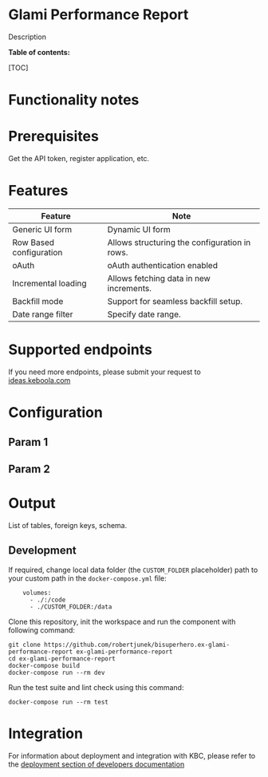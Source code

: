 Glami Performance Report
=============

Description

**Table of contents:**

[TOC]

Functionality notes
===================

Prerequisites
=============

Get the API token, register application, etc.

Features
========

| **Feature**             | **Note**                                      |
|-------------------------|-----------------------------------------------|
| Generic UI form         | Dynamic UI form                               |
| Row Based configuration | Allows structuring the configuration in rows. |
| oAuth                   | oAuth authentication enabled                  |
| Incremental loading     | Allows fetching data in new increments.       |
| Backfill mode           | Support for seamless backfill setup.          |
| Date range filter       | Specify date range.                           |

Supported endpoints
===================

If you need more endpoints, please submit your request to
[ideas.keboola.com](https://ideas.keboola.com/)

Configuration
=============

Param 1
-------

Param 2
-------

Output
======

List of tables, foreign keys, schema.

Development
-----------

If required, change local data folder (the `CUSTOM_FOLDER` placeholder) path to
your custom path in the `docker-compose.yml` file:

~~~~~~~~~~~~~~~~~~~~~~~~~~~~~~~~~~~~~~~~~~~~~~~~~~~~~~~~~~~~~~~~~~~~~~~~~~~~~~~~
    volumes:
      - ./:/code
      - ./CUSTOM_FOLDER:/data
~~~~~~~~~~~~~~~~~~~~~~~~~~~~~~~~~~~~~~~~~~~~~~~~~~~~~~~~~~~~~~~~~~~~~~~~~~~~~~~~

Clone this repository, init the workspace and run the component with following
command:

~~~~~~~~~~~~~~~~~~~~~~~~~~~~~~~~~~~~~~~~~~~~~~~~~~~~~~~~~~~~~~~~~~~~~~~~~~~~~~~~
git clone https://github.com/robertjunek/bisuperhero.ex-glami-performance-report ex-glami-performance-report
cd ex-glami-performance-report
docker-compose build
docker-compose run --rm dev
~~~~~~~~~~~~~~~~~~~~~~~~~~~~~~~~~~~~~~~~~~~~~~~~~~~~~~~~~~~~~~~~~~~~~~~~~~~~~~~~

Run the test suite and lint check using this command:

~~~~~~~~~~~~~~~~~~~~~~~~~~~~~~~~~~~~~~~~~~~~~~~~~~~~~~~~~~~~~~~~~~~~~~~~~~~~~~~~
docker-compose run --rm test
~~~~~~~~~~~~~~~~~~~~~~~~~~~~~~~~~~~~~~~~~~~~~~~~~~~~~~~~~~~~~~~~~~~~~~~~~~~~~~~~

Integration
===========

For information about deployment and integration with KBC, please refer to the
[deployment section of developers
documentation](https://developers.keboola.com/extend/component/deployment/)

